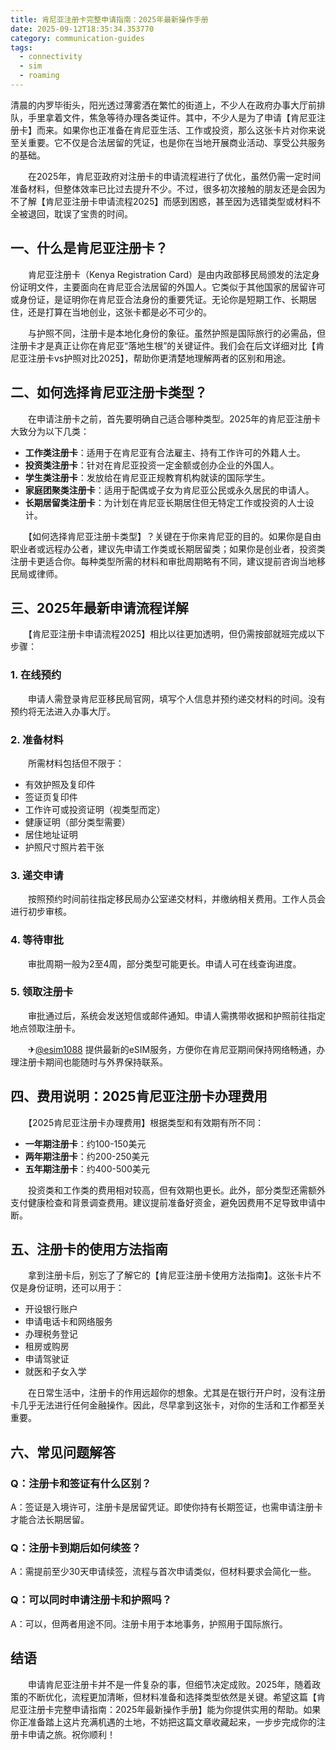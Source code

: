 ```yaml
---
title: 肯尼亚注册卡完整申请指南：2025年最新操作手册
date: 2025-09-12T18:35:34.353770
category: communication-guides
tags:
  - connectivity
  - sim
  - roaming
---
```


清晨的内罗毕街头，阳光透过薄雾洒在繁忙的街道上，不少人在政府办事大厅前排队，手里拿着文件，焦急等待办理各类证件。其中，不少人是为了申请【肯尼亚注册卡】而来。如果你也正准备在肯尼亚生活、工作或投资，那么这张卡片对你来说至关重要。它不仅是合法居留的凭证，也是你在当地开展商业活动、享受公共服务的基础。

　　在2025年，肯尼亚政府对注册卡的申请流程进行了优化，虽然仍需一定时间准备材料，但整体效率已比过去提升不少。不过，很多初次接触的朋友还是会因为不了解【肯尼亚注册卡申请流程2025】而感到困惑，甚至因为选错类型或材料不全被退回，耽误了宝贵的时间。

## 一、什么是肯尼亚注册卡？

　　肯尼亚注册卡（Kenya Registration Card）是由内政部移民局颁发的法定身份证明文件，主要面向在肯尼亚合法居留的外国人。它类似于其他国家的居留许可或身份证，是证明你在肯尼亚合法身份的重要凭证。无论你是短期工作、长期居住，还是打算在当地创业，这张卡都是必不可少的。

　　与护照不同，注册卡是本地化身份的象征。虽然护照是国际旅行的必需品，但注册卡才是真正让你在肯尼亚“落地生根”的关键证件。我们会在后文详细对比【肯尼亚注册卡vs护照对比2025】，帮助你更清楚地理解两者的区别和用途。

## 二、如何选择肯尼亚注册卡类型？

　　在申请注册卡之前，首先要明确自己适合哪种类型。2025年的肯尼亚注册卡大致分为以下几类：

- **工作类注册卡**：适用于在肯尼亚有合法雇主、持有工作许可的外籍人士。
- **投资类注册卡**：针对在肯尼亚投资一定金额或创办企业的外国人。
- **学生类注册卡**：发放给在肯尼亚正规教育机构就读的国际学生。
- **家庭团聚类注册卡**：适用于配偶或子女为肯尼亚公民或永久居民的申请人。
- **长期居留类注册卡**：为计划在肯尼亚长期居住但无特定工作或投资的人士设计。

　　【如何选择肯尼亚注册卡类型】？关键在于你来肯尼亚的目的。如果你是自由职业者或远程办公者，建议先申请工作类或长期居留类；如果你是创业者，投资类注册卡更适合你。每种类型所需的材料和审批周期略有不同，建议提前咨询当地移民局或律师。

## 三、2025年最新申请流程详解

　　【肯尼亚注册卡申请流程2025】相比以往更加透明，但仍需按部就班完成以下步骤：

### 1. 在线预约
　　申请人需登录肯尼亚移民局官网，填写个人信息并预约递交材料的时间。没有预约将无法进入办事大厅。

### 2. 准备材料
　　所需材料包括但不限于：
- 有效护照及复印件
- 签证页复印件
- 工作许可或投资证明（视类型而定）
- 健康证明（部分类型需要）
- 居住地址证明
- 护照尺寸照片若干张

### 3. 递交申请
　　按照预约时间前往指定移民局办公室递交材料，并缴纳相关费用。工作人员会进行初步审核。

### 4. 等待审批
　　审批周期一般为2至4周，部分类型可能更长。申请人可在线查询进度。

### 5. 领取注册卡
　　审批通过后，系统会发送短信或邮件通知。申请人需携带收据和护照前往指定地点领取注册卡。

　　✈[@esim1088](https://t.me/s/esim1088) 提供最新的eSIM服务，方便你在肯尼亚期间保持网络畅通，办理注册卡期间也能随时与外界保持联系。

## 四、费用说明：2025肯尼亚注册卡办理费用

　　【2025肯尼亚注册卡办理费用】根据类型和有效期有所不同：

- **一年期注册卡**：约100-150美元
- **两年期注册卡**：约200-250美元
- **五年期注册卡**：约400-500美元

　　投资类和工作类的费用相对较高，但有效期也更长。此外，部分类型还需额外支付健康检查和背景调查费用。建议提前准备好资金，避免因费用不足导致申请中断。

## 五、注册卡的使用方法指南

　　拿到注册卡后，别忘了了解它的【肯尼亚注册卡使用方法指南】。这张卡片不仅是身份证明，还可以用于：

- 开设银行账户
- 申请电话卡和网络服务
- 办理税务登记
- 租房或购房
- 申请驾驶证
- 就医和子女入学

　　在日常生活中，注册卡的作用远超你的想象。尤其是在银行开户时，没有注册卡几乎无法进行任何金融操作。因此，尽早拿到这张卡，对你的生活和工作都至关重要。

## 六、常见问题解答

### Q：注册卡和签证有什么区别？
A：签证是入境许可，注册卡是居留凭证。即使你持有长期签证，也需申请注册卡才能合法长期居留。

### Q：注册卡到期后如何续签？
A：需提前至少30天申请续签，流程与首次申请类似，但材料要求会简化一些。

### Q：可以同时申请注册卡和护照吗？
A：可以，但两者用途不同。注册卡用于本地事务，护照用于国际旅行。

## 结语

　　申请肯尼亚注册卡并不是一件复杂的事，但细节决定成败。2025年，随着政策的不断优化，流程更加清晰，但材料准备和选择类型依然是关键。希望这篇【肯尼亚注册卡完整申请指南：2025年最新操作手册】能为你提供实用的帮助。如果你正准备踏上这片充满机遇的土地，不妨把这篇文章收藏起来，一步步完成你的注册卡申请之旅。祝你顺利！